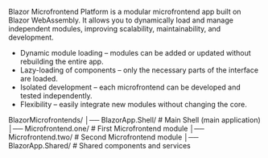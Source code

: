 Blazor Microfrontend Platform is a modular microfrontend app built on Blazor WebAssembly.
It allows you to dynamically load and manage independent modules, improving scalability, maintainability, and development.

 * Dynamic module loading – modules can be added or updated without rebuilding the entire app.
 * Lazy-loading of components – only the necessary parts of the interface are loaded.
 * Isolated development – ​​each microfrontend can be developed and tested independently.
 * Flexibility – easily integrate new modules without changing the core.

BlazorMicrofrontends/
│── BlazorApp.Shell/ # Main Shell (main application)
│── Microfrontend.one/ # First Microfrontend module
│── Microfrontend.two/ # Second Microfrontend module
│── BlazorApp.Shared/ # Shared components and services

